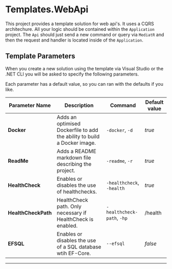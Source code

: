 # Templates.WebApi

This project provides a template solution for web api's. It uses a CQRS architechure. All your logic should be contained within the `Application` project. The `Api` should just send a new command or query via `MediatR` and then the request and handler is located inside of the `Application`.

## Template Parameters

When you create a new solution using the template via Visual Studio or the .NET CLI you will be asked to specify the following parameters.

Each parameter has a default value, so you can ran with the defaults if you like.

| Parameter Name        | Description                                                                      | Command                   | Default value           |
|-----------------------|----------------------------------------------------------------------------------|---------------------------|-------------------------|
| **Docker**            | Adds an optimised Dockerfile to add the ability to build a Docker image.         | `-docker`, `-d`           | _true_                  |
| **ReadMe**            | Adds a README markdown file describing the project.                              | `-readme`, `-r`           | _true_                  |
| **HealthCheck**       | Enables or disables the use of healthchecks.                                     | `-healthcheck`, `-health` | _true_                  |
| **HealthCheckPath**   | HealthCheck path. Only necessary if HealthCheck is enabled.                      | `-healthcheck-path`, `-hp`| /health                 |
| **EFSQL**             | Enables or disables the use of a SQL database wtih EF-Core.                      | `--efsql`                 | _false_                 |

---
